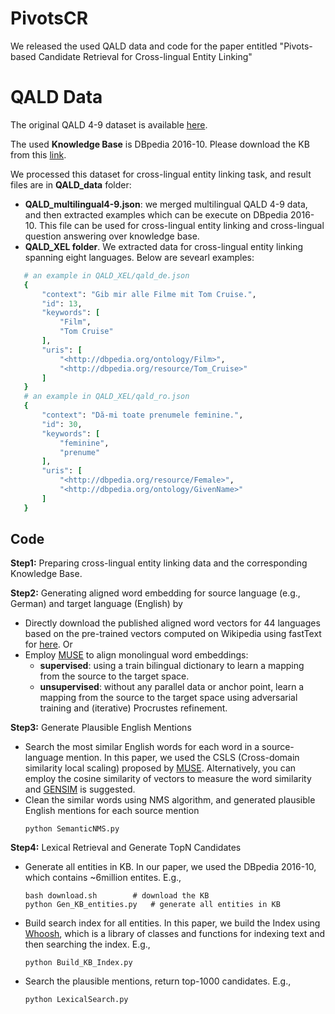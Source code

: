 # PivotsCR
We released the used QALD data and code for the paper entitled "Pivots-based Candidate Retrieval for Cross-lingual Entity Linking"
# QALD Data
The original QALD 4-9 dataset is available [here](https://github.com/ag-sc/QALD).  

The used **Knowledge Base** is  DBpedia 2016-10. Please download the KB from this [link](https://wiki.dbpedia.org/downloads-2016-10).

We processed this dataset for cross-lingual entity linking task, and result files are in **QALD_data** folder:
  - **QALD_multilingual4-9.json**: we merged multilingual QALD 4-9 data, and then extracted examples which can be execute on DBpedia 2016-10. This file can be used for cross-lingual entity linking and cross-lingual question answering over knowledge base. 
  - **QALD_XEL folder**. We extracted data for cross-lingual entity linking spanning eight languages. Below are sevearl examples: 
 ```ruby
    # an example in QALD_XEL/qald_de.json
    {
        "context": "Gib mir alle Filme mit Tom Cruise.",
        "id": 13,
        "keywords": [
            "Film",
            "Tom Cruise"
        ],
        "uris": [
            "<http://dbpedia.org/ontology/Film>",
            "<http://dbpedia.org/resource/Tom_Cruise>"
        ]
    }
    # an example in QALD_XEL/qald_ro.json
    {
        "context": "Dă-mi toate prenumele feminine.",
        "id": 30,
        "keywords": [
            "feminine",
            "prenume"
        ],
        "uris": [
            "<http://dbpedia.org/resource/Female>",
            "<http://dbpedia.org/ontology/GivenName>"
        ]
    }
```

## Code
**Step1:** Preparing cross-lingual entity linking data and the corresponding Knowledge Base.
 
 **Step2:** Generating aligned word embedding for source language (e.g., German) and target language (English) by
 - Directly download the published aligned word vectors for 44 languages based on the pre-trained vectors computed on Wikipedia using fastText for [here](https://fasttext.cc/docs/en/aligned-vectors.html). Or
 - Employ [MUSE](https://github.com/facebookresearch/MUSE) to align monolingual word embeddings:
	 - **supervised**: using a train bilingual dictionary to learn a mapping from the source to the target space.
	- **unsupervised**: without any parallel data or anchor point, learn a mapping from the source to the target space using adversarial training and (iterative) Procrustes refinement.

**Step3:** Generate Plausible English Mentions

 - Search the most similar English words for each word in a source-language mention. In this paper, we used the CSLS (Cross-domain similarity local scaling) proposed by [MUSE](https://github.com/facebookresearch/MUSE). Alternatively, you can employ the cosine similarity of vectors to measure the word similarity and [GENSIM](https://radimrehurek.com/gensim/models/keyedvectors.html) is suggested.
 - Clean the similar words using NMS algorithm, and generated plausible English mentions for each source mention
	 ```
	 python SemanticNMS.py
	 ```
 
**Step4:**  Lexical Retrieval and Generate TopN Candidates
 - Generate all entities in KB. In our paper, we used the DBpedia 2016-10, which contains ~6million entites. E.g.,
	 ``` 
	bash download.sh		# download the KB
	python Gen_KB_entities.py 	# generate all entities in KB
	 ```
 - Build search index for all entities.  In this paper, we build the Index using [Whoosh](https://whoosh.readthedocs.io/en/latest/index.html), which is a library of classes and functions for indexing text and then searching the index. E.g.,
  	```
	python Build_KB_Index.py
	``` 
 - Search the plausible mentions, return top-1000 candidates. E.g., 
 	```
	python LexicalSearch.py
	``` 
